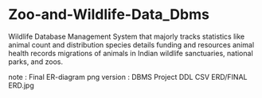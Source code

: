 # Zoo-and-Wildlife-Data_Dbms
Wildlife Database Management System that majorly tracks statistics like animal count and distribution species details funding and resources animal health records migrations of animals in Indian wildlife sanctuaries, national parks, and zoos.


note : Final ER-diagram png version : DBMS Project DDL CSV ERD/FINAL ERD.jpg
